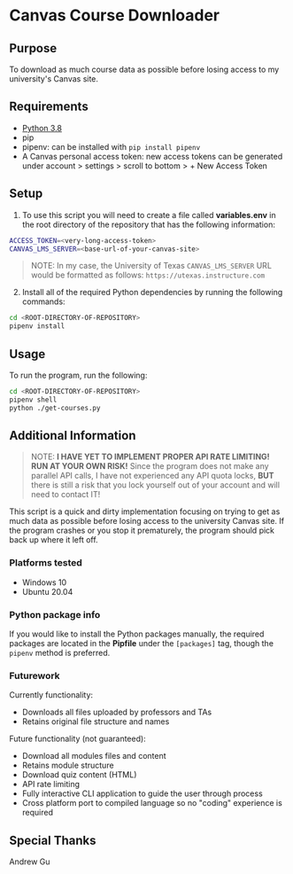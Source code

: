 # Canvas Course Downloader

## Purpose

To download as much course data as possible before losing access to my university's Canvas site.

## Requirements

  - [Python 3.8](https://www.python.org/downloads/)
  - pip
  - pipenv: can be installed with `pip install pipenv`
  - A Canvas personal access token: new access tokens can be generated under account > settings > scroll to bottom > + New Access Token

## Setup

1. To use this script you will need to create a file called **variables.env** in the root directory of the repository that has the following information:

```bash
ACCESS_TOKEN=<very-long-access-token>
CANVAS_LMS_SERVER=<base-url-of-your-canvas-site>
```

> NOTE: In my case, the University of Texas `CANVAS_LMS_SERVER` URL would be formatted as follows: `https://utexas.instructure.com`

2. Install all of the required Python dependencies by running the following commands:

```bash
cd <ROOT-DIRECTORY-OF-REPOSITORY>
pipenv install
```

## Usage

To run the program, run the following:

```bash
cd <ROOT-DIRECTORY-OF-REPOSITORY>
pipenv shell
python ./get-courses.py
```

## Additional Information

> NOTE: **I HAVE YET TO IMPLEMENT PROPER API RATE LIMITING! RUN AT YOUR OWN RISK!**
> Since the program does not make any parallel API calls, I have not experienced any API quota locks, **BUT** there is still a risk that you lock yourself out of your account and will need to contact IT!

This script is a quick and dirty implementation focusing on trying to get as much data as possible before losing access to the university Canvas site. If the program crashes or you stop it prematurely, the program should pick back up where it left off. 

### Platforms tested

  - Windows 10
  - Ubuntu 20.04

### Python package info

If you would like to install the Python packages manually, the required packages are located in the **Pipfile** under the `[packages]` tag, though the `pipenv` method is preferred.

### Futurework

Currently functionality:
  - Downloads all files uploaded by professors and TAs 
  - Retains original file structure and names

Future functionality (not guaranteed):
  - Download all modules files and content
  - Retains module structure
  - Download quiz content (HTML)
  - API rate limiting
  - Fully interactive CLI application to guide the user through process
  - Cross platform port to compiled language so no "coding" experience is required


## Special Thanks

Andrew Gu